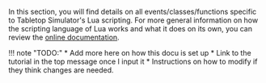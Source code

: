 In this section, you will find details on all events/classes/functions specific to Tabletop Simulator's Lua scripting. For more general information on how the scripting language of Lua works and what it does on its own, you can review the [online documentation](https://www.lua.org/docs.html). 

!!! note "TODO:"
	* Add more here on how this docu is set up
	* Link to the tutorial in the top message once I input it
	* Instructions on how to modify if they think changes are needed.